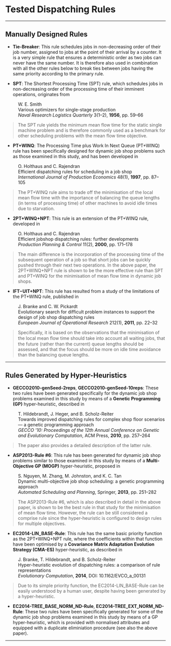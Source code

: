 # Tested Dispatching Rules #


---


## Manually Designed Rules ##

  * **Tie-Breaker**: This rule schedules jobs in non-decreasing order of their job number, assigned to jobs at the point of their arrival by a counter. It is a very simple rule that ensures a deterministic order as two jobs can never have the same number. It is therefore also used in combination with all the other rules below to break ties between jobs having the same priority according to the primary rule.

  * **SPT**: The Shortest Processing Time (SPT) rule, which schedules jobs in non-decreasing order of the processing time of their imminent operations, originates from

<dl>
<dd>W. E. Smith</dd>
<dd>Various optimizers for single-stage production</dd>
<dd><i>Naval Research Logistics Quarterly</i> 3(1–2), <b>1956</b>, pp. 59–66</dd>
</dl>

> The SPT rule yields the minimum mean flow time for the static single machine problem and is therefore commonly used as a benchmark for other scheduling problems with the mean flow time objective.

  * **PT+WINQ**: The Processing Time plus Work In Next Queue (PT+WINQ) rule has been specifically designed for dynamic job shop problems such as those examined in this study, and has been developed in

<dl>
<dd>O. Holthaus and C. Rajendran</dd>
<dd>Efficient dispatching rules for scheduling in a job shop</dd>
<dd><i>International Journal of Production Economics</i> 48(1), <b>1997</b>, pp. 87–105</dd>
</dl>

> The PT+WINQ rule aims to trade off the minimisation of the local mean flow time with the importance of balancing the queue lengths (in terms of processing time) of other machines to avoid idle times due to starvation.

  * **2PT+WINQ+NPT**: This rule is an extension of the PT+WINQ rule, developed in

<dl>
<dd>O. Holthaus and C. Rajendran</dd>
<dd>Efficient jobshop dispatching rules: further developments</dd>
<dd><i>Production Planning & Control</i> 11(2), <b>2000</b>, pp. 171–178</dd>
</dl>

> The main difference is the incorporation of the processing time of the subsequent operation of a job so that short jobs can be quickly pushed through their next two operations. In the above paper, the 2PT+WINQ+NPT rule is shown to be the more effective rule than SPT and PT+WINQ for the minimisation of mean flow time in dynamic job shops.

  * **IFT−UIT+NPT**: This rule has resulted from a study of the limitations of the PT+WINQ rule, published in

<dl>
<dd>J. Branke and C. W. Pickardt</dd>
<dd>Evolutionary search for difficult problem instances to support the design of job shop dispatching rules</dd>
<dd><i>European Journal of Operational Research</i> 212(1), <b>2011</b>, pp. 22–32</dd>
</dl>

> Specifically, it is based on the observations that the minimisation of the local mean ﬂow time should take into account all waiting jobs, that the future (rather than the current) queue lengths should be assessed, and that the focus should be more on idle time avoidance than the balancing queue lengths.


---


## Rules Generated by Hyper-Heuristics ##

  * **GECCO2010-genSeed-2reps**, **GECCO2010-genSeed-10reps**: These two rules have been generated specifically for the dynamic job shop problems examined in this study by means of a **Genetic Programming (GP)** hyper-heuristic, described in

<dd>T. Hildebrandt, J. Heger, and B. Scholz-Reiter</dd>
<dd>Towards improved dispatching rules for complex shop floor scenarios — a genetic programming approach</dd>
<dd><i>GECCO '10: Proceedings of the 12th Annual Conference on Genetic and Evolutionary Computation</i>, ACM Press, <b>2010</b>, pp. 257–264</dd>

> The paper also provides a detailed description of the latter rule.

  * **ASP2013-Rule #6**: This rule has been generated for dynamic job shop problems similar to those examined in this study by means of a **Multi-Objective GP (MOGP)** hyper-heuristic, proposed in

<dd>S. Nguyen, M. Zhang, M. Johnston, and K. C. Tan</dd>
<dd>Dynamic multi-objective job shop scheduling: a genetic programming approach</dd>
<dd><i>Automated Scheduling and Planning</i>, Springer, <b>2013</b>, pp. 251–282</dd>

> The ASP2013-Rule #6, which is also described in detail in the above paper, is shown to be the best rule in that study for the minimisation of mean flow time. However, the rule can be still considered a comprise rule since the hyper-heuristic is configured to design rules for multiple objectives.

  * **EC2014-LIN\_BASE-Rule**: This rule has the same basic priority function as the 2PT+WINQ+NPT rule, where the coefficients within that function have been optimised by a **Covariance Matrix Adaptation Evolution Strategy (CMA-ES)** hyper-heuristic, as described in

<dd>J. Branke, T. Hildebrandt, and B. Scholz-Reiter</dd>
<dd>Hyper-heuristic evolution of dispatching rules: a comparison of rule representations</dd>
<dd><i>Evolutionary Computation</i>, <b>2014</b>, DOI: 10.1162/EVCO_a_00131</dd>

> Due to its simple priority function, the EC2014-LIN\_BASE-Rule can be easily understood by a human user, despite having been generated by a hyper-heuristic.

  * **EC2014-TREE\_BASE\_NORM\_ND-Rule**, **EC2014-TREE\_EXT\_NORM\_ND-Rule**: These two rules have been specifically generated for some of the dynamic job shop problems examined in this study by means of a GP hyper-heuristic, which is provided with normalised attributes and equipped with a duplicate eliminiation procedure (see also the above paper).


---
